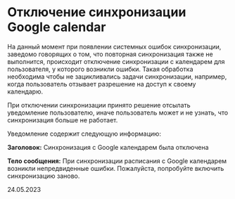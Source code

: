 # Отключение синхронизации Google calendar

На данный момент при появлении системных ошибок синхронизации, заведомо говорящих о том, что повторная синхронизация также не выполнится, происходит отключение синхронизации с календарем для пользователя, у которого возникли ошибки. Такая обработка необходима чтобы не зацикливались задачи синхронизации, например, когда пользователь отзывает разрешение на доступ к своему календарю.

При отключении синхронизации принято решение отсылать уведомление пользователю, иначе пользователь может и не узнать, что синхронизация больше не работает.&#x20;

Уведомление содержит следующую информацию:

**Заголовок:** Синхронизация с Google календарем была отключена

**Тело сообщения:** При синхронизации расписания с Google календарем возникли непредвиденные ошибки. Пожалуйста, попробуйте включить синхронизацию заново.

24.05.2023
